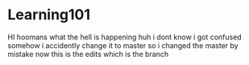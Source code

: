 # Learning101

HI hoomans 
what the hell is happening huh i dont know i got confused
somehow i accidently change it to master so i changed the master by mistake now this is the edits which is the branch
